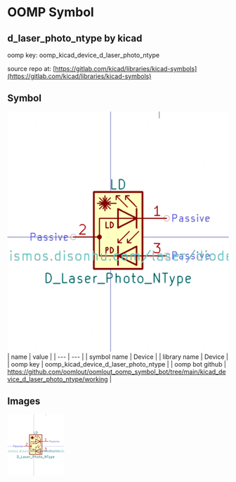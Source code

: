# OOMP Symbol  
## d_laser_photo_ntype  by kicad  
  
oomp key: oomp_kicad_device_d_laser_photo_ntype  
  
source repo at: [https://gitlab.com/kicad/libraries/kicad-symbols](https://gitlab.com/kicad/libraries/kicad-symbols)  
## Symbol  
  
[![working.png](working_600.png)](working.png)  
| name | value | 
| --- | --- | 
| symbol name | Device | 
| library name | Device | 
| oomp key | oomp_kicad_device_d_laser_photo_ntype | 
| oomp bot github | https://github.com/oomlout/oomlout_oomp_symbol_bot/tree/main/kicad_device_d_laser_photo_ntype/working | 
## Images  
  
[![working.png](working_140.png)](working.png)  
